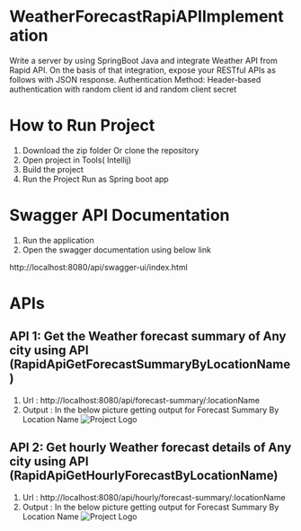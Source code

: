 # WeatherForecastRapiAPIImplementation

Write a server by using SpringBoot Java and integrate Weather API from Rapid API. On the basis of that integration, expose your RESTful APIs as follows with JSON response. Authentication Method: Header-based authentication with random client id and random client secret

# How to Run Project
1. Download the zip folder Or clone the repository
2. Open project in Tools( Intellij)
3. Build the project
4. Run the Project Run as Spring boot app


# Swagger API Documentation
1. Run the application
2. Open the swagger documentation using below link

http://localhost:8080/api/swagger-ui/index.html

# APIs
## API 1: Get the Weather forecast summary of Any city using API (RapidApiGetForecastSummaryByLocationName)

1. Url : http://localhost:8080/api/forecast-summary/:locationName
2. Output :
In the below picture getting output for Forecast Summary By Location Name
![Project Logo](/home/lnv66/Downloads/forecastSummaryByLocationName.png)




## API 2: Get hourly Weather forecast details of Any city using API (RapidApiGetHourlyForecastByLocationName)

1. Url : http://localhost:8080/api/hourly/forecast-summary/:locationName
2. Output :
   In the below picture getting output for Forecast Summary By Location Name
![Project Logo](/home/lnv66/Downloads/forecastSummarybyhourly.png)







